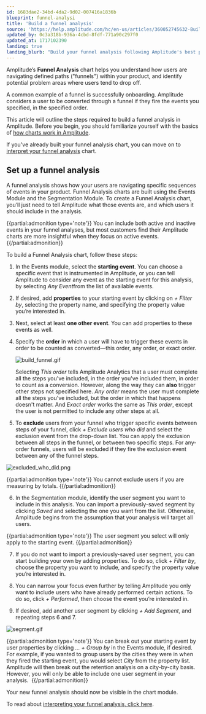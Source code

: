 ```yaml
---
id: 1683dae2-34bd-4da2-9d02-007416a1836b
blueprint: funnel-analysi
title: 'Build a funnel analysis'
source: 'https://help.amplitude.com/hc/en-us/articles/360052745632-Build-a-funnel-analysis'
updated_by: 0c3a318b-936a-4cbd-8fdf-771a90c297f0
updated_at: 1717102390
landing: true
landing_blurb: "Build your funnel analysis following Amplitude's best practices"
---
```

Amplitude’s **Funnel Analysis** chart helps you understand how users are navigating defined paths ("funnels") within your product, and identify potential problem areas where users tend to drop off. 

A common example of a funnel is successfully onboarding. Amplitude considers a user to be converted through a funnel if they fire the events you specified, in the specified order.

This article will outline the steps required to build a funnel analysis in Amplitude. Before you begin, you should familiarize yourself with the basics of [how charts work in Amplitude](/docs/analytics/charts/build-charts-add-events).

If you've already built your funnel analysis chart, you can move on to [interpret your funnel analysis](/docs/analytics/charts/funnel-analysis/funnel-analysis-interpret) chart.

## Set up a funnel analysis

A funnel analysis shows how your users are navigating specific sequences of events in your product. Funnel Analysis charts are built using the Events Module and the Segmentation Module. To create a Funnel Analysis chart, you’ll just need to tell Amplitude what those events are, and which users it should include in the analysis.

{{partial:admonition type='note'}}
You can include both active and inactive events in your funnel analyses, but most customers find their Amplitude charts are more insightful when they focus on active events.
{{/partial:admonition}}

To build a Funnel Analysis chart, follow these steps:

1. In the Events module, select the **starting event**. You can choose a specific event that is instrumented in Amplitude, or you can tell Amplitude to consider any event as the starting event for this analysis, by selecting *Any Event*from the list of available events.
2. If desired, add **properties** to your starting event by clicking on *+* *Filter by*, selecting the property name, and specifying the property value you’re interested in.
3. Next, select at least **one other event**. You can add properties to these events as well.
4. Specify the **order** in which a user will have to trigger these events in order to be counted as converted—this order, any order, or exact order.  
  
    ![build_funnel.gif](/docs/output/img/funnel-analysis/build-funnel-gif.gif)  

    Selecting *This order* tells Amplitude Analytics that a user must complete all the steps you've included, in the order you've included them, in order to count as a conversion. However, along the way they can **also** trigger other steps not specified here. *Any order* means the user must complete all the steps you've included, but the order in which that happens doesn't matter. And *Exact order* works the same as *This order*, except the user is not permitted to include any other steps at all.

5. To **exclude** users from your funnel who trigger specific events between steps of your funnel, click *+* *Exclude users who did* and select the exclusion event from the drop-down list. You can apply the exclusion between all steps in the funnel, or between two specific steps. For any-order funnels, users will be excluded if they fire the exclusion event between any of the funnel steps.

![excluded_who_did.png](/docs/output/img/funnel-analysis/excluded-who-did-png.png)  
  
{{partial:admonition type='note'}}
You cannot exclude users if you are measuring by totals.
{{/partial:admonition}}

6. In the Segmentation module, identify the user segment you want to include in this analysis. You can import a previously-saved segment by clicking *Saved* and selecting the one you want from the list. Otherwise, Amplitude begins from the assumption that your analysis will target all users.  
  
{{partial:admonition type='note'}}
The user segment you select will only apply to the starting event.
{{/partial:admonition}}

7. If you do not want to import a previously-saved user segment, you can start building your own by adding properties. To do so, click *+ Filter by*, choose the property you want to include, and specify the property value you’re interested in.

8. You can narrow your focus even further by telling Amplitude you only want to include users who have already performed certain actions. To do so, click *+ Performed*, then choose the event you’re interested in.

9. If desired, add another user segment by clicking *+ Add Segment*, and repeating steps 6 and 7.

![segment.gif](/docs/output/img/funnel-analysis/segment-gif.gif)  
  
{{partial:admonition type='note'}}
 You can break out your starting event by user properties by clicking *… + Group by* in the Events module, if desired. For example, if you wanted to group users by the cities they were in when they fired the starting event, you would select *City* from the property list. Amplitude will then break out the retention analysis on a city-by-city basis. However, you will only be able to include one user segment in your analysis. 
{{/partial:admonition}}

Your new funnel analysis should now be visible in the chart module.

To read about [interpreting your funnel analysis, click here](/docs/analytics/charts/funnel-analysis/funnel-analysis-interpret).